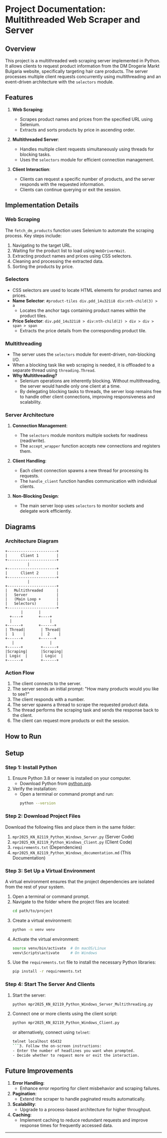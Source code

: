 
# Project Documentation: Multithreaded Web Scraper and Server

## Overview
This project is a multithreaded web scraping server implemented in Python. It allows clients to request product information from the DM Drogerie Markt Bulgaria website, specifically targeting hair care products. The server processes multiple client requests concurrently using multithreading and an event-driven architecture with the `selectors` module.

## Features
1. **Web Scraping**:
   - Scrapes product names and prices from the specified URL using Selenium.
   - Extracts and sorts products by price in ascending order.
   
2. **Multithreaded Server**:
   - Handles multiple client requests simultaneously using threads for blocking tasks.
   - Uses the `selectors` module for efficient connection management.

3. **Client Interaction**:
   - Clients can request a specific number of products, and the server responds with the requested information.
   - Clients can continue querying or exit the session.

## Implementation Details

### **Web Scraping**
The `fetch_dm_products` function uses Selenium to automate the scraping process. Key steps include:
1. Navigating to the target URL.
2. Waiting for the product list to load using `WebDriverWait`.
3. Extracting product names and prices using CSS selectors.
4. Cleaning and processing the extracted data.
5. Sorting the products by price.

### **Selectors**
- CSS selectors are used to locate HTML elements for product names and prices.
- **Name Selector**: `#product-tiles div.pdd_14u321i8 div:nth-child(3) > a`
  - Locates the anchor tags containing product names within the product tiles.
- **Price Selector**: `div.pdd_14u321i8 > div:nth-child(2) > div > div > span > span`
  - Extracts the price details from the corresponding product tile.

### **Multithreading**
- The server uses the `selectors` module for event-driven, non-blocking I/O.
- When a blocking task like web scraping is needed, it is offloaded to a separate thread using `threading.Thread`.
- **Why Multithreading?**
  - Selenium operations are inherently blocking. Without multithreading, the server would handle only one client at a time.
  - By delegating blocking tasks to threads, the server loop remains free to handle other client connections, improving responsiveness and scalability.

### **Server Architecture**
1. **Connection Management**:
   - The `selectors` module monitors multiple sockets for readiness (read/write).
   - The `accept_wrapper` function accepts new connections and registers them.

2. **Client Handling**:
   - Each client connection spawns a new thread for processing its requests.
   - The `handle_client` function handles communication with individual clients.

3. **Non-Blocking Design**:
   - The main server loop uses `selectors` to monitor sockets and delegate work efficiently.

## Diagrams

### **Architecture Diagram**
```plaintext
+----------------------+
|      Client 1        |
+----------------------+
          |
+----------------------+
|      Client 2        |
+----------------------+
          |
+----------------------+
|   Multithreaded      |
|   Server             |
|   (Main Loop +       |
|   Selectors)         |
+----------------------+
       |       |
  +----+       +----+
  |                 |
+------+       +------+
| Thread|       | Thread|
|  1    |       |  2    |
+------+       +------+
   |                |
+------+        +------+
|Scraping|      |Scraping|
| Logic  |      | Logic  |
+------+        +------+
```

### **Action Flow**
1. The client connects to the server.
2. The server sends an initial prompt: "How many products would you like to see?"
3. The client responds with a number.
4. The server spawns a thread to scrape the requested product data.
5. The thread performs the scraping task and sends the response back to the client.
6. The client can request more products or exit the session.

## How to Run

## Setup

### Step 1: Install Python

1. Ensure Python 3.8 or newer is installed on your computer.
   - Download Python from [python.org](https://www.python.org/).
2. Verify the installation:
   - Open a terminal or command prompt and run:
     ```bash
     python --version
     ```

### Step 2: Download Project Files

Download the following files and place them in the same folder:
1. `mpr2025_KN_82119_Python_Windows_Server.py` (Server Code)
2. `mpr2025_KN_82119_Python_Windows_Client.py` (Client Code)
3. `requirements.txt` (Dependencies)
4. `mpr2025_KN_82119_Python_Windows_documentation.md` (This Documentation)

### Step 3: Set Up a Virtual Environment

A virtual environment ensures that the project dependencies are isolated from the rest of your system.

1. Open a terminal or command prompt.
2. Navigate to the folder where the project files are located:
   ```bash
   cd path/to/project
   ```
3. Create a virtual environment:
   ```bash
   python -m venv venv
   ```
4. Activate the virtual environment:
   ```bash
   source venv/bin/activate  # On macOS/Linux
   venv\Scripts\activate     # On Windows
   ```
5. Use the `requirements.txt` file to install the necessary Python libraries:
   ```bash
   pip install -r requirements.txt
   ```
   
### Step 4: Start The Server And Clients

1. Start the server:
   ```bash
   python mpr2025_KN_82119_Python_Windows_Server_Multithreading.py
   ```
2. Connect one or more clients using the client script:
   ```bash
   python mpr2025_KN_82119_Python_Windows_Client.py
   ```
   or alternatively, connect using `telnet`:
   ```bash
   telnet localhost 65432
   ```3. Follow the on-screen instructions:
   - Enter the number of headlines you want when prompted.
   - Decide whether to request more or exit the interaction.


## Future Improvements
1. **Error Handling**:
   - Enhance error reporting for client misbehavior and scraping failures.
2. **Pagination**:
   - Extend the scraper to handle paginated results automatically.
3. **Scalability**:
   - Upgrade to a process-based architecture for higher throughput.
4. **Caching**:
   - Implement caching to reduce redundant requests and improve response times for frequently accessed data.
---
